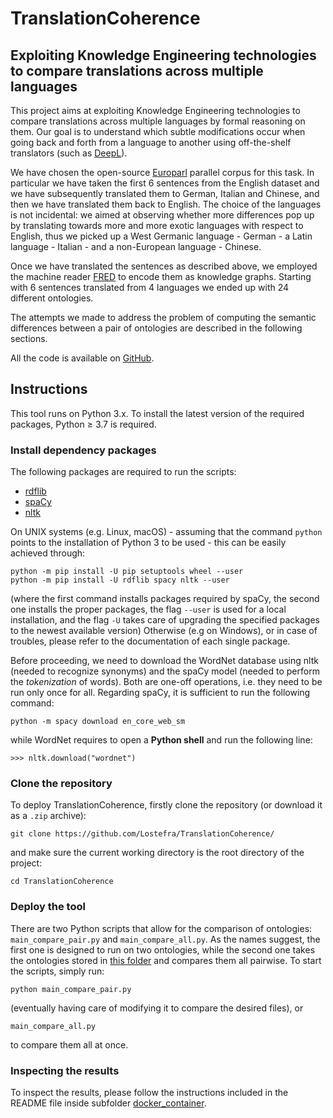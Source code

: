 # TranslationCoherence
## Exploiting Knowledge Engineering technologies to compare translations across multiple languages

This project aims at exploiting Knowledge Engineering technologies to compare translations across multiple languages by formal reasoning on them. Our goal is to understand which subtle modifications occur when going back and forth from a language to another using off-the-shelf translators (such as [DeepL](https://www.deepl.com/translator)).

We have chosen the open-source [Europarl](https://www.statmt.org/europarl/) parallel corpus for this task. In particular we have taken the first 6 sentences from the English dataset and we have subsequently translated them to German, Italian and Chinese, and then we have translated them back to English. The choice of the languages is not incidental: we aimed at observing whether more differences pop up by translating towards more and more exotic languages with respect to English, thus we picked up a West Germanic language - German - a Latin language - Italian - and a non-European language - Chinese.

Once we have translated the sentences as described above, we employed the machine reader [FRED](http://wit.istc.cnr.it/stlab-tools/fred/) to encode them as knowledge graphs. Starting with 6 sentences translated from 4 languages we ended up with 24 different ontologies.

The attempts we made to address the problem of computing the semantic differences between a pair of ontologies are described in the following sections.

All the code is available on [GitHub](https://github.com/Lostefra/TranslationCoherence/).

## Instructions
This tool runs on Python 3.x. To install the latest version of the required packages, Python ≥ 3.7 is required.

### Install dependency packages
The following packages are required to run the scripts:
- [rdflib](https://rdflib.readthedocs.io/en/stable/)
- [spaCy](https://spacy.io/)
- [nltk](https://www.nltk.org/)

On UNIX systems (e.g. Linux, macOS) - assuming that the command ```python``` points to the installation of Python 3 to be used - this can be easily achieved through:
```
python -m pip install -U pip setuptools wheel --user
python -m pip install -U rdflib spacy nltk --user
```
(where the first command installs packages required by spaCy, the second one installs the proper packages, the flag ```--user``` is used for a local installation, and the flag ```-U``` takes care of upgrading the specified packages to the newest available version)
Otherwise (e.g on Windows), or in case of troubles, please refer to the documentation of each single package.

Before proceeding, we need to download the WordNet database using nltk (needed to recognize synonyms) and the spaCy model (needed to perform the *tokenization* of words). Both are one-off operations, i.e. they need to be run only once for all.
Regarding spaCy, it is sufficient to run the following command:
```
python -m spacy download en_core_web_sm
```
while WordNet requires to open a **Python shell** and run the following line:
```
>>> nltk.download("wordnet")
```

### Clone the repository
To deploy TranslationCoherence, firstly clone the repository (or download it as a ```.zip``` archive):
```
git clone https://github.com/Lostefra/TranslationCoherence/
```
and make sure the current working directory is the root directory of the project:
```
cd TranslationCoherence
```

### Deploy the tool
There are two Python scripts that allow for the comparison of ontologies: ```main_compare_pair.py``` and ```main_compare_all.py```.
As the names suggest, the first one is designed to run on two ontologies, while the second one takes the ontologies stored in [this folder](https://github.com/Lostefra/TranslationCoherence/tree/main/EuroParl/Paragraph1/turtle) and compares them all pairwise.
To start the scripts, simply run:
```
python main_compare_pair.py
```
(eventually having care of modifying it to compare the desired files), or
```
main_compare_all.py
```
to compare them all at once.

### Inspecting the results
To inspect the results, please follow the instructions included in the README file inside subfolder [docker_container](https://github.com/Lostefra/TranslationCoherence/tree/main/docker_container).

